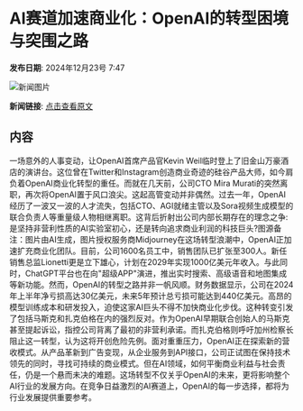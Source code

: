 # AI赛道加速商业化：OpenAI的转型困境与突围之路

**发布日期**: 2024年12月23号 7:47

![新闻图片](https://pic.chinaz.com/picmap/202405110933330041_0.jpg)

**新闻链接**: [点击查看原文](https://www.aibase.com/zh/news/14189)

## 内容

一场意外的人事变动，让OpenAI首席产品官Kevin Weil临时登上了旧金山万豪酒店的演讲台。这位曾在Twitter和Instagram创造商业奇迹的硅谷产品大师，如今肩负着OpenAI商业化转型的重任。而就在几天前，公司CTO Mira Murati的突然离职，再次将OpenAI置于风口浪尖。这起高管变动并非偶然。过去一年，OpenAI经历了一波又一波的人才流失，包括CTO、AGI就绪主管以及Sora视频生成模型的联合负责人等重量级人物相继离职。这背后折射出公司内部长期存在的理念之争:是坚持非营利性质的AI实验室初心，还是转向追求商业利润的科技巨头?图源备注：图片由AI生成，图片授权服务商Midjourney在这场转型浪潮中，OpenAI正加速扩充商业化团队。目前，公司1600名员工中，销售团队已扩张至300人。新任销售总监Lionetti更是立下雄心，计划在2029年实现1000亿美元年收入。与此同时，ChatGPT平台也在向"超级APP"演进，推出实时搜索、高级语音和地图集成等新功能。然而，OpenAI的转型之路并非一帆风顺。财务数据显示，公司在2024年上半年净亏损高达30亿美元，未来5年预计总亏损可能达到440亿美元。高昂的模型训练成本和研发投入，迫使这家AI巨头不得不加快商业化步伐。这种转变引发了包括马斯克和扎克伯格在内的强烈反对。作为OpenAI早期联合创始人的马斯克甚至提起诉讼，指控公司背离了最初的非营利承诺。而扎克伯格则呼吁加州检察长阻止这一转型，认为这将开创危险先例。面对重重压力，OpenAI正在探索新的营收模式。从产品革新到广告变现，从企业服务到API接口，公司正试图在保持技术领先的同时，寻找可持续的商业模式。但在AI领域，如何平衡商业利益与社会责任，仍是一个悬而未决的难题。这场转型不仅关乎OpenAI的未来，更将影响整个AI行业的发展方向。在竞争日益激烈的AI赛道上，OpenAI的每一步选择，都将为行业发展提供重要参考。
